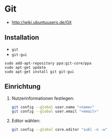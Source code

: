 # Git

+   <http://wiki.ubuntuusers.de/Git>



## Installation

+   `git`
+   `git-gui`

<!---->

    sudo add-apt-repository ppa:git-core/ppa
    sudo apt-get update
    sudo apt-get install git git-gui



## Einrichtung

1.	Nutzerinformationen festlegen:
	
	```sh
	git config --global user.name "<name>"
	git config --global user.email "<email>"
	```
2.	Editor wählen:
	
	```sh
	git config --global core.editor "subl -n -w"
	```